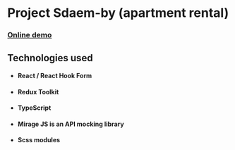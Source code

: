# Project Sdaem-by (apartment rental)

### [Online demo](https://sdaem-by-one.vercel.app/)

## Technologies used
* #### React /  React Hook Form
* #### Redux Toolkit
* #### TypeScript
* #### Mirage JS is an API mocking library
* #### Scss modules
